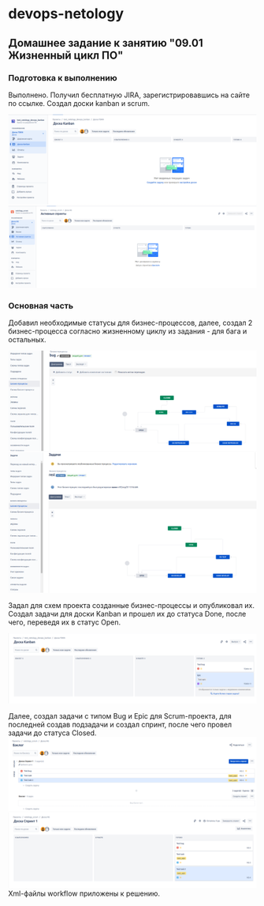 # devops-netology

## Домашнее задание к занятию "09.01 Жизненный цикл ПО"

### Подготовка к выполнению
Выполнено. Получил бесплатную JIRA, зарегистрировавшись на сайте по ссылке.
Создал доски kanban и scrum. 

![kanban](./img/kanban.png)
![scrum](./img/scrum.png)

### Основная часть
Добавил необходимые статусы для бизнес-процессов, далее, создал 2 бизнес-процесса согласно жизненному циклу из задания - для бага и остальных. 

![bug](./img/bug.png)
![rest](./img/rest.png)

Задал для схем проекта созданные бизнес-процессы и опубликовал их. 
Создал задачи для доски Kanban и прошел их до статуса Done, после чего, переведя их в статус Open. 

![tasks](./img/tasks.png)

Далее, создал задачи с типом Bug и Epic для Scrum-проекта, для последней создав подзадачи и создал спринт, после чего провел задачи до статуса Closed. 
![begin_sprint](./img/begin_sprint.png)
![sprint_end](./img/sprint_end.png)
Xml-файлы workflow приложены к решению.